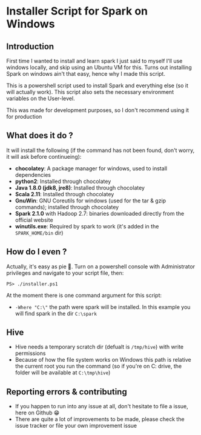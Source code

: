 # Installer Script for Spark on Windows

## Introduction
First time I wanted to install and learn spark I just said to myself I'll use windows locally, and skip using an Ubuntu VM for this. Turns out installing Spark on windows ain't that easy, hence why I made this script.

This is a powershell script used to install Spark and everything else (so it will actually work). This script also sets the necessary environment variables on the User-level.

This was made for development purposes, so I don't recommend using it for production

## What does it do ?

It will install the following (if the command has not been found, don't worry, it will ask before continueing): 
* **chocolatey**: A package manager for windows, used to install dependencies
* **python2**: Installed through chocolatey
* **Java 1.8.0 (jdk8, jre8)**: Installed through chocolatey
* **Scala 2.11**: Installed through chocolatey
* **GnuWin**: GNU Coreutils for windows (used for the tar & gzip commands); installed through chocolatey
* **Spark 2.1.0** with Hadoop 2.7: binaries downloaded directly from the official website
* **winutils.exe**: Required by spark to work (it's added in the `SPARK_HOME/bin` dir)

## How do I even ?

Actually, it's easy as pie 🍪. Turn on a powershell console with Administrator privileges and navigate to your script file, then:
```
PS> ./installer.ps1
```

At the moment there is one command argument for this script:
* `-Where "C:\"` the path were spark will be installed. In this example you will find spark in the dir `C:\spark`

## Hive
* Hive needs a temporary scratch dir (defualt is `/tmp/hive`) with write permissions
* Because of how the file system works on Windows this path is relative the current root you run the command (so if you're on C: drive, the folder will be available at `C:\tmp\hive`)

## Reporting errors & contributing
* If you happen to run into any issue at all, don't hesitate to file a issue, here on Github 😁
* There are quite a lot of improvements to be made, please check the issue tracker or file your own improvement issue